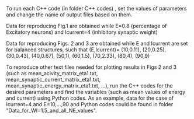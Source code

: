 To run each C++ code (in folder C++ codes) , set the values of parameters and change the name of output files based on them.

Data for reproducing Fig.1 are obtained while E=0.8 (percentage of Excitatory neurons) and Icurrent=4 (inhibitory synaptic weight)

Data for reproducing Figs. 2 and 3 are obtained while E and Icurrent are set for balanced structures, such that
          (E,Icurrent)=  (10,0.11), (20,0.25), (30,0.43), (40,0.67), (50,1), (60,1.5), (70,2.33), (80,4), (90,9)

To reproduce other text files needed for plotting results in Figs 2 and 3 (such as mean_acivity_matrix_eta1.txt, mean_synaptic_current_matrix_eta1.txt, mean_synaptic_energy_matrix_eta1.txt, ...), run the C++ codes for the desired parameters and find the variables (such as mean values of energy and current) using Python codes. As an example, data for the case of Icurrent=4 and E=10,...,90 and Python codes could be found in folder "Data_for_WI=1.5_and_all_NE_values". 
          

